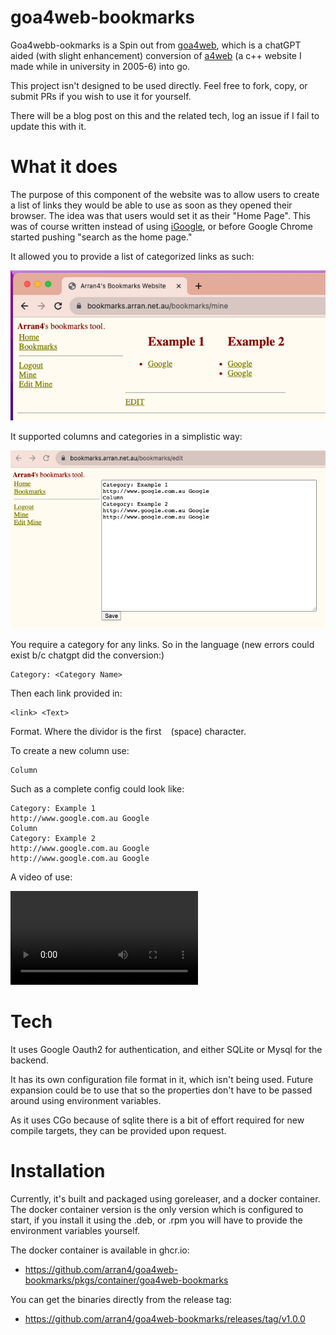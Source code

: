 # goa4web-bookmarks

Goa4webb-ookmarks is a Spin out from [goa4web](https://github.com/arran4/goa4web/), which is a chatGPT aided 
(with slight enhancement) conversion of [a4web](https://github.com/arran4/a4web/) (a c++ website I made while in 
university in 2005-6) into go.

This project isn't designed to be used directly. Feel free to fork, copy, or submit PRs if you wish to use it for 
yourself.

There will be a blog post on this and the related tech, log an issue if I fail to update this with it.

# What it does

The purpose of this component of the website was to allow users to create a list of links they would be able to use
as soon as they opened their browser. The idea was that users would set it as their "Home Page". This was of course
written instead of using [iGoogle](https://en.wikipedia.org/wiki/IGoogle), or before Google Chrome started pushing 
"search as the home page."

It allowed you to provide a list of categorized links as such:

![img.png](media/img_0.png)

It supported columns and categories in a simplistic way:

![img_3.png](media%2Fimg_3.png)

You require a category for any links. So in the language (new errors could exist b/c chatgpt did the conversion:) 
```
Category: <Category Name>
```

Then each link provided in:
```
<link> <Text>
```
Format. Where the dividor is the first ` ` (space) character.

To create a new column use:
```
Column
```

Such as a complete config could look like:
```
Category: Example 1
http://www.google.com.au Google
Column
Category: Example 2
http://www.google.com.au Google
http://www.google.com.au Google
```

A video of use:

![video1.mp4](media%2Fvideo1.mp4)

# Tech

It uses Google Oauth2 for authentication, and either SQLite or Mysql for the backend.

It has its own configuration file format in it, which isn't being used. Future expansion could be to use that so 
the properties don't have to be passed around using environment variables.

As it uses CGo because of sqlite there is a bit of effort required for new compile targets, they can be provided
upon request.

# Installation

Currently, it's built and packaged using goreleaser, and a docker container. The docker container version is the only
version which is configured to start, if you install it using the .deb, or .rpm you will have to provide the environment
variables yourself.

The docker container is available in ghcr.io:
* https://github.com/arran4/goa4web-bookmarks/pkgs/container/goa4web-bookmarks

You can get the binaries directly from the release tag:
* https://github.com/arran4/goa4web-bookmarks/releases/tag/v1.0.0

